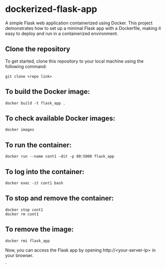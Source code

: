 # dockerized-flask-app
A simple Flask web application containerized using Docker. This project demonstrates how to set up a minimal Flask app with a Dockerfile, making it easy to deploy and run in a containerized environment.

## Clone the repository
To get started, clone this repository to your local machine using the following command: <br><br>
`git clone <repo link>`

## To build the Docker image:

`docker build -t flask_app .`

## To check available Docker images:

`docker images`

## To run the container:

`docker run --name cont1 -dit -p 80:5000 flask_app`

## To log into the container:

`docker exec -it cont1 bash`

## To stop and remove the container:

```
docker stop cont1
docker rm cont1
```

## To remove the image:
`docker rmi flask_app`

Now, you can access the Flask app by opening http://\<your-server-ip\> in your browser.

`


